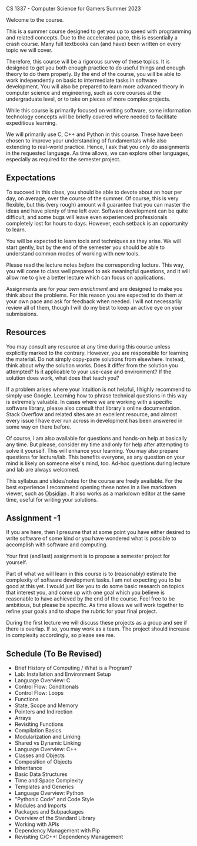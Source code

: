 
CS 1337 - Computer Science for Gamers
Summer 2023

Welcome to the course.

This is a summer course designed to get you up to speed with programming and related concepts. Due to the accelerated pace, this is essentially a crash course. Many full textbooks can (and have) been written on every topic we will cover. 

Therefore, this course will be a rigorous survey of these topics. It is designed to get you both enough practice to do useful things and enough theory to do them properly. By the end of the course, you will be able to work independently on basic to intermediate tasks in software development. You will also be prepared to learn more advanced theory in computer science and engineering, such as core courses at the undergraduate level, or to take on pieces of more complex projects.

While this course is primarily focused on writing software, some information technology concepts will be briefly covered where needed to facilitate expeditious learning.

We will primarily use C, C++ and Python in this course. These have been chosen to improve your understanding of fundamentals while also extending to real-world practice. Hence, I ask that you only do assignments in the requested language. As time allows, we can explore other languages, especially as required for the semester project. 

## Expectations
To succeed in this class, you should be able to devote about an hour per day, on average, over the course of the summer. Of course, this is very flexible, but this (very rough) amount will guarantee that you can master the ideas and have plenty of time left over. Software development can be quite difficult, and some bugs will leave even experienced professionals completely lost for hours to days. However, each setback is an opportunity to learn.

You will be expected to learn tools and techniques as they arise. We will start gently, but by the end of the semester you should be able to understand common modes of working with new tools.

Please read the lecture notes *before* the corresponding lecture. This way, you will come to class well prepared to ask meaningful questions, and it will allow me to give a better lecture which can focus on applications.

Assignments are for *your own enrichment* and are designed to make you think about the problems. For this reason you are expected to do them at your own pace and ask for feedback when needed. I will not necessarily review all of them, though I will do my best to keep an active eye on your submissions.

## Resources
You may consult any resource at any time during this course unless explicitly marked to the contrary. However, you are responsible for learning the material. Do not simply copy-paste solutions from elsewhere. Instead, think about why the solution works. Does it differ from the solution you attempted? Is it applicable to your use-case and environment? If the solution does work, what does that teach you? 

If a problem arises where your intuition is not helpful, I highly recommend to simply use Google. Learning how to phrase technical questions in this way is extremely valuable. In cases where we are working with a specific software library, please also consult that library's online documentation.
Stack Overflow and related sites are an excellent resource, and almost every issue I have ever run across in development has been answered in some way on there before.

Of course, I am also available for questions and hands-on help at basically any time. But please, consider my time and only for help after attempting to solve it yourself. This will enhance your learning. You may also prepare questions for lecture/lab. This benefits everyone, as any question on your mind is likely on someone else's mind, too. Ad-hoc questions during lecture and lab are always welcomed.

This syllabus and slides/notes for the course are freely available. For the best experience I recommend opening these notes in a live markdown viewer, such as [Obsidian](https://obsidian.md/) . It also works as a markdown editor at the same time, useful for writing your solutions.


## Assignment -1
If you are here, then I presume that at some point you have either desired to write software of some kind or you have wondered what is possible to accomplish with software and computing.

Your first (and last) assignment is to propose a semester project for yourself. 

Part of what we will learn in this course is to (reasonably) estimate the complexity of software development tasks. I am not expecting you to be good at this yet. I would just like you to do some basic research on topics that interest you, and come up with one goal which you believe is reasonable to have achieved by the end of the course. Feel free to be ambitious, but please be specific. As time allows we will work together to refine your goals and to shape the rubric for your final project.

During the first lecture we will discuss these projects as a group and see if there is overlap. If so, you may work as a team. The project should increase in complexity accordingly, so please see me.

## Schedule (To Be Revised)

- Brief History of Computing / What is a Program?
- Lab: Installation and Environment Setup
- Language Overview: C
- Control Flow: Conditionals
- Control Flow: Loops
- Functions
- State, Scope and Memory
- Pointers and Indirection
- Arrays
- Revisiting Functions
- Compilation Basics
- Modularization and Linking
- Shared vs Dynamic Linking
- Language Overview: C++
- Classes and Objects
- Composition of Objects 
- Inheritance
- Basic Data Structures
- Time and Space Complexity
- Templates and Generics
- Language Overview: Python
- "Pythonic Code" and Code Style
- Modules and Imports
- Packages and Subpackages
- Overview of the Standard Library
- Working with APIs
- Dependency Management with Pip
- Revisiting C/C++: Dependency Management

